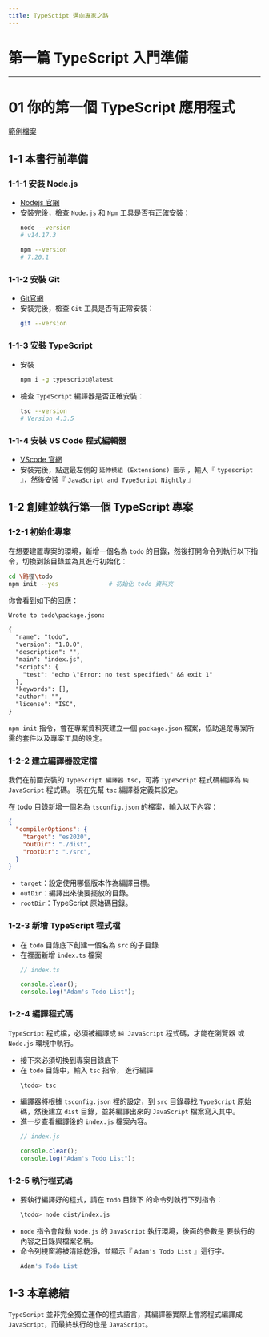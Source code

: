 ```yaml
---
title: TypeSctipt 邁向專家之路
---
```


# 第一篇 TypeScript 入門準備
---
# 01 你的第一個 TypeScript 應用程式

[範例檔案](https://www.flag.com.tw/bk/st/F1485)

## 1-1 本書行前準備
### 1-1-1 安裝 Node.js
  - [Nodejs 官網](https://nodejs.org/en)
  - 安裝完後，檢查 `Node.js` 和 `Npm` 工具是否有正確安裝：
    ```sh
    node --version
    # v14.17.3

    npm --version
    # 7.20.1
    ```

### 1-1-2 安裝 Git
  - [Git官網](https://git-scm.com/)
  - 安裝完後，檢查 `Git` 工具是否有正常安裝：
    ```sh
    git --version
    ```

### 1-1-3 安裝 TypeScript
  - 安裝
    ```sh
    npm i -g typescript@latest
    ```
  - 檢查 `TypeScript` 編譯器是否正確安裝：
    ```sh
    tsc --version
    # Version 4.3.5
    ```

### 1-1-4 安裝 VS Code 程式編輯器
  - [VScode 官網](https://code.visualstudio.com/)
  - 安裝完後，點選最左側的 `延伸模組 (Extensions) 圖示` ，輸入『 `typescript` 』，然後安裝『 `JavaScript and TypeScript Nightly` 』

## 1-2 創建並執行第一個 TypeScript 專案
### 1-2-1 初始化專案
  在想要建置專案的環境，新增一個名為 `todo` 的目錄，然後打開命令列執行以下指令，切換到該目錄並為其進行初始化：
  ```sh
  cd \路徑\todo
  npm init --yes              # 初始化 todo 資料夾
  ```

  你會看到如下的回應：
  ```txt
  Wrote to todo\package.json:

  {
    "name": "todo",
    "version": "1.0.0",
    "description": "",
    "main": "index.js",
    "scripts": {
      "test": "echo \"Error: no test specified\" && exit 1"
    },
    "keywords": [],
    "author": "",
    "license": "ISC",
  }
  ```

  `npm init` 指令，會在專案資料夾建立一個 `package.json` 檔案，協助追蹤專案所需的套件以及專案工具的設定。

### 1-2-2 建立編譯器設定檔
  我們在前面安裝的 `TypeScript 編譯器 tsc`，可將 `TypeScript` 程式碼編譯為 `純 JavaScript` 程式碼。
  現在先幫 `tsc` 編譯器定義其設定。

  在 todo 目錄新增一個名為 `tsconfig.json` 的檔案，輸入以下內容：
  ```json
  {
    "compilerOptions": {
      "target": "es2020",
      "outDir": "./dist",
      "rootDir": "./src",
    }
  }
  ```

  - `target`：設定使用哪個版本作為編譯目標。
  - `outDir`：編譯出來後要擺放的目錄。
  - `rootDir`：TypeScript 原始碼目錄。

### 1-2-3 新增 TypeScript 程式檔
  - 在 `todo` 目錄底下創建一個名為 `src` 的子目錄
  - 在裡面新增 `index.ts` 檔案
    ```ts
    // index.ts

    console.clear();
    console.log("Adam's Todo List");
    ```

### 1-2-4 編譯程式碼
  `TypeScript` 程式檔，必須被編譯成 `純 JavaScript` 程式碼，才能在瀏覽器 或 `Node.js` 環境中執行。
  - 接下來必須切換到專案目錄底下
  - 在 `todo` 目錄中，輸入 `tsc` 指令， 進行編譯
    ```sh
    \todo> tsc
    ```
  - 編譯器將根據 `tsconfig.json` 裡的設定，到 `src` 目錄尋找 `TypeScript` 原始碼，然後建立 `dist` 目錄，並將編譯出來的 `JavaScript` 檔案寫入其中。
  - 進一步查看編譯後的 `index.js` 檔案內容。
    ```js
    // index.js

    console.clear();
    console.log("Adam's Todo List");
    ```

### 1-2-5 執行程式碼
  - 要執行編譯好的程式，請在 `todo` 目錄下 的命令列執行下列指令：
    ```sh
    \todo> node dist/index.js
    ```
  - `node` 指令會啟動 `Node.js` 的 `JavaScript` 執行環境，後面的參數是 要執行的內容之目錄與檔案名稱。
  - 命令列視窗將被清除乾淨，並顯示『 `Adam's Todo List` 』這行字。
    ```sh
    Adam's Todo List
    ```

## 1-3 本章總結
  `TypeScript` 並非完全獨立運作的程式語言，其編譯器實際上會將程式編譯成 `JavaScript`，而最終執行的也是 `JavaScript`。
